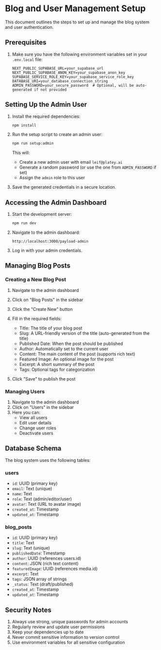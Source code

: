# Blog and User Management Setup

This document outlines the steps to set up and manage the blog system and user authentication.

## Prerequisites

1. Make sure you have the following environment variables set in your `.env.local` file:
   ```
   NEXT_PUBLIC_SUPABASE_URL=your_supabase_url
   NEXT_PUBLIC_SUPABASE_ANON_KEY=your_supabase_anon_key
   SUPABASE_SERVICE_ROLE_KEY=your_supabase_service_role_key
   DATABASE_URI=your_database_connection_string
   ADMIN_PASSWORD=your_secure_password  # Optional, will be auto-generated if not provided
   ```

## Setting Up the Admin User

1. Install the required dependencies:
   ```bash
   npm install
   ```

2. Run the setup script to create an admin user:
   ```bash
   npm run setup:admin
   ```

   This will:
   - Create a new admin user with email `leif@platey.ai`
   - Generate a random password (or use the one from `ADMIN_PASSWORD` if set)
   - Assign the `admin` role to this user

3. Save the generated credentials in a secure location.

## Accessing the Admin Dashboard

1. Start the development server:
   ```bash
   npm run dev
   ```

2. Navigate to the admin dashboard:
   ```
   http://localhost:3000/payload-admin
   ```

3. Log in with your admin credentials.

## Managing Blog Posts

### Creating a New Blog Post

1. Navigate to the admin dashboard
2. Click on "Blog Posts" in the sidebar
3. Click the "Create New" button
4. Fill in the required fields:
   - Title: The title of your blog post
   - Slug: A URL-friendly version of the title (auto-generated from the title)
   - Published Date: When the post should be published
   - Author: Automatically set to the current user
   - Content: The main content of the post (supports rich text)
   - Featured Image: An optional image for the post
   - Excerpt: A short summary of the post
   - Tags: Optional tags for categorization

5. Click "Save" to publish the post

### Managing Users

1. Navigate to the admin dashboard
2. Click on "Users" in the sidebar
3. Here you can:
   - View all users
   - Edit user details
   - Change user roles
   - Deactivate users

## Database Schema

The blog system uses the following tables:

### users
- `id`: UUID (primary key)
- `email`: Text (unique)
- `name`: Text
- `role`: Text (admin/editor/user)
- `avatar`: Text (URL to avatar image)
- `created_at`: Timestamp
- `updated_at`: Timestamp

### blog_posts
- `id`: UUID (primary key)
- `title`: Text
- `slug`: Text (unique)
- `publishedDate`: Timestamp
- `author`: UUID (references users.id)
- `content`: JSON (rich text content)
- `featuredImage`: UUID (references media.id)
- `excerpt`: Text
- `tags`: JSON array of strings
- `_status`: Text (draft/published)
- `created_at`: Timestamp
- `updated_at`: Timestamp

## Security Notes

1. Always use strong, unique passwords for admin accounts
2. Regularly review and update user permissions
3. Keep your dependencies up to date
4. Never commit sensitive information to version control
5. Use environment variables for all sensitive configuration
